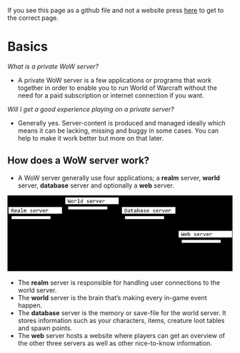 If you see this page as a github file and not a website press [here](https://akorax.github.io/docs/#/) to get to the correct page.

# Basics

*What is a private WoW server?*

-   A private WoW server is a few applications or programs that work together in order to enable you to run World of Warcraft without the need for a paid subscription or internet connection if you want.

*Will I get a good experience playing on a private server?*

-   Generally yes. Server-content is produced and managed ideally which means it can be lacking, missing and buggy in some cases. You can help to make it work better but more on that later.

## How does a WoW server work?

-   A WoW server generally use four applications; a **realm** server, **world** server, **database** server and optionally a **web** server.

![Apps](_media/41998cd7cb65196c56d62bed52c1fa13.png "General server apps")

-   The **realm** server is responsible for handling user connections to the world server.
-   The **world** server is the brain that’s making every in-game event happen.
-   The **database** server is the memory or save-file for the world server. It stores information such as your characters, items, creature loot tables and spawn points.
-   The **web** server hosts a website where players can get an overview of the other three servers as well as other nice-to-know information.
